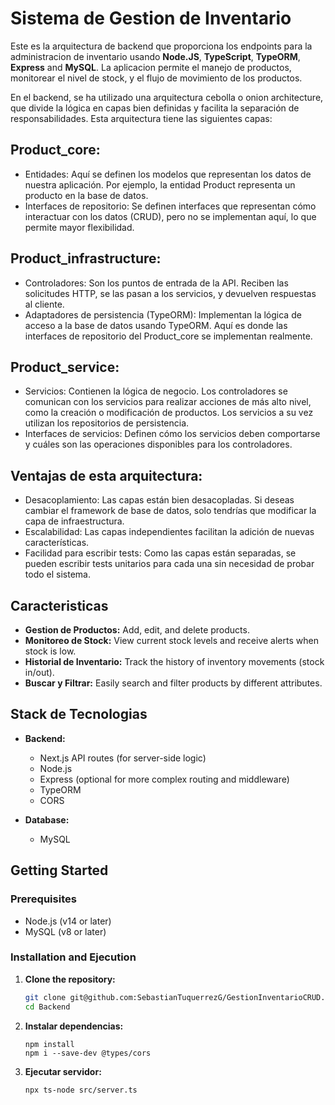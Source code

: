 # Sistema de Gestion de Inventario

Este es la arquitectura de backend que proporciona los endpoints para la administracion de inventario usando **Node.JS**, **TypeScript**, **TypeORM**, **Express** and **MySQL**. La aplicacion permite el manejo de productos, monitorear el nivel de stock, y el flujo de movimiento de los productos.

En el backend, se ha utilizado una arquitectura cebolla o onion architecture, que divide la lógica en capas bien definidas y facilita la separación de responsabilidades. Esta arquitectura tiene las siguientes capas:

## Product_core:

* Entidades: Aquí se definen los modelos que representan los datos de nuestra aplicación. Por ejemplo, la entidad Product representa un producto en la base de datos.
* Interfaces de repositorio: Se definen interfaces que representan cómo interactuar con los datos (CRUD), pero no se implementan aquí, lo que permite mayor flexibilidad.

## Product_infrastructure:

* Controladores: Son los puntos de entrada de la API. Reciben las solicitudes HTTP, se las pasan a los servicios, y devuelven respuestas al cliente.
* Adaptadores de persistencia (TypeORM): Implementan la lógica de acceso a la base de datos usando TypeORM. Aquí es donde las interfaces de repositorio del Product_core se implementan realmente.

## Product_service:

* Servicios: Contienen la lógica de negocio. Los controladores se comunican con los servicios para realizar acciones de más alto nivel, como la creación o modificación de productos. Los servicios a su vez utilizan los repositorios de persistencia.
* Interfaces de servicios: Definen cómo los servicios deben comportarse y cuáles son las operaciones disponibles para los controladores.

## Ventajas de esta arquitectura:
* Desacoplamiento: Las capas están bien desacopladas. Si deseas cambiar el framework de base de datos, solo tendrías que modificar la capa de infraestructura.
* Escalabilidad: Las capas independientes facilitan la adición de nuevas características.
* Facilidad para escribir tests: Como las capas están separadas, se pueden escribir tests unitarios para cada una sin necesidad de probar todo el sistema.

## Caracteristicas

- **Gestion de Productos:** Add, edit, and delete products.
- **Monitoreo de Stock:** View current stock levels and receive alerts when stock is low.
- **Historial de Inventario:** Track the history of inventory movements (stock in/out).
- **Buscar y Filtrar:** Easily search and filter products by different attributes.

## Stack de Tecnologias

- **Backend:**
  - Next.js API routes (for server-side logic)
  - Node.js
  - Express (optional for more complex routing and middleware)
  - TypeORM 
  - CORS 

- **Database:**
  - MySQL

## Getting Started

### Prerequisites

- Node.js (v14 or later)
- MySQL (v8 or later)

### Installation and Ejecution

1. **Clone the repository:**

   ```bash
   git clone git@github.com:SebastianTuquerrezG/GestionInventarioCRUD.git
   cd Backend
   ```
   
  2. **Instalar dependencias:**
      ```
      npm install
      npm i --save-dev @types/cors
      ```
  3. **Ejecutar servidor:**
      ```
      npx ts-node src/server.ts
      ```
